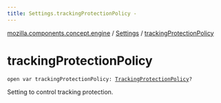 ```yaml
---
title: Settings.trackingProtectionPolicy - 
---
```


[mozilla.components.concept.engine](../index.html) / [Settings](index.html) / [trackingProtectionPolicy](./tracking-protection-policy.html)

# trackingProtectionPolicy

`open var trackingProtectionPolicy: `[`TrackingProtectionPolicy`](../-engine-session/-tracking-protection-policy/index.html)`?`

Setting to control tracking protection.

